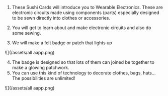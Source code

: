 1. These Sushi Cards will introduce you to Wearable Electronics. These are electronic circuits made using components (parts) especially designed to be sewn directly into clothes or accessories. 

2. You will get to learn about and make electronic circuits and also do some sewing.
3. We will make a felt badge or patch that lights up
<!-- picture: badge/patch  --> ![](/assets/all aapp.png)

4. The badge is designed so that lots of them can joined be together to make a glowing patchwork. 
5. You can use this kind of technology to decorate clothes, bags, hats... The possibilities are unlimited!

<!-- picture of some fancier wearables? -->
![](/assets/all aapp.png)

